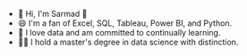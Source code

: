 - 👋 Hi, I'm Sarmad 🙂
- 😄 I'm a fan of Excel, SQL, Tableau, Power BI, and Python.
- 🌱 I love data and am committed to continually learning.
- 🧑‍🎓 I hold a master's degree in data science with distinction.

